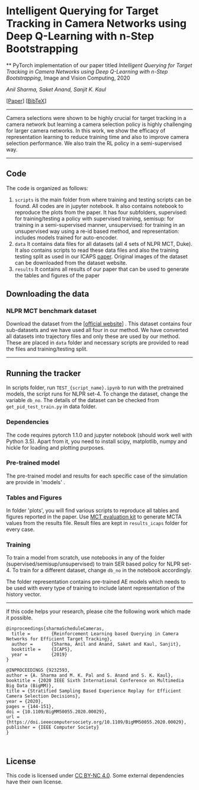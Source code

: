 
# Intelligent Querying for Target Tracking in Camera Networks using Deep Q-Learning with n-Step Bootstrapping
** PyTorch implementation of our paper titled _Intelligent Querying for Target Tracking in Camera Networks using Deep Q-Learning with n-Step Bootstrapping_, Image and Vision Computing, 2020 

_Anil Sharma, Saket Anand, Sanjit K. Kaul_

[[Paper](https://www.computer.org/csdl/)] [[BibTeX](https://www.computer.org/csdl/1o56xuliEpi/09232593)]

---
Camera selections were shown to be highly crucial for target tracking in a camera network but learning a camera selection policy is highly challenging for larger camera networks. In this work, we show the efficacy of representation learning to reduce training time and also to improve camera selection performance. We also train the RL policy in a semi-supervised way.

---

## Code

The code is organized as follows:
1. ```scripts``` is the main folder from where training and testing scripts can be found. All codes are in jupyter notebook. It also contains notebook to reproduce the plots from the paper. It has four subfolders, supervised: for training/testing a policy with supervised training, semisup: for training in a semi-supervised manner, unsupervised: for training in an unsupervised way using a re-id based method, and representation: includes models trained for auto-encoder.
2. ```data``` It contains data files for all datasets (all 4 sets of NLPR MCT, Duke). It also contains scripts to read these data files and also the training testing split as used in our ICAPS [paper](https://github.com/anilsh/scheduleQueries). Original images of the dataset can be downloaded from the dataset website. 
3. ```results``` It contains all results of our paper that can be used to generate the tables and figures of the paper

## Downloading the data

### NLPR MCT benchmark dataset

Download the dataset from the [[official website](http://mct.idealtest.org/Datasets.html)] . This dataset contains four sub-datasets and we have used all four in our method.
We have converted all datasets into trajectory files and only these are used by our method. These are placed in ```data``` folder and necessary scripts are provided to read the files and training/testing split.

---

## Running the tracker

In scripts folder, run ```TEST_{script_name}.ipynb```  to run with the pretrained models, the script runs for NLPR set-4. To change the dataset, change the variable ```db_no```. The details of the dataset can be checked from ```get_pid_test_train.py``` in data folder.  


### Dependencies

The code requires pytorch 1.1.0 and jupyter notebook (should work well with Python 3.5). Apart from it, you need to install scipy, matplotlib, numpy and hickle for loading and plotting purposes. 

### Pre-trained model

The pre-trained model and results for each specific case of the simulation are provide in 'models' . 

### Tables and Figures
In folder 'plots', you will find various scripts to reproduce all tables and figures reported in the paper. Use [MCT evaluation kit](http://mct.idealtest.org/Datasets.html) to generate MCTA values from the results file. Result files are kept in ```results_icaps``` folder for every case. 


### Training

To train a model from scratch, use notebooks in any of the folder (supervised/semisup/unsupervised)  to train SER based policy for NLPR set-4. To train for a different dataset, change ```db_no``` in the notebook accordingly. 

The folder representation contains pre-trained AE models which needs to be used with every type of training to include latent representation of the history vector.

---

If this code helps your research, please cite the following work which made it possible.

```
@inproceedings{sharmaScheduleCameras,
  title =        {Reinforcement Learning based Querying in Camera Networks for Efficient Target Tracking},
  author =       {Sharma, Anil and Anand, Saket and Kaul, Sanjit},
  booktitle =    {ICAPS},
  year =         {2019}
}

@INPROCEEDINGS {9232593,
author = {A. Sharma and M. K. Pal and S. Anand and S. K. Kaul},
booktitle = {2020 IEEE Sixth International Conference on Multimedia Big Data (BigMM)},
title = {Stratified Sampling Based Experience Replay for Efficient Camera Selection Decisions},
year = {2020},
pages = {144-151},
doi = {10.1109/BigMM50055.2020.00029},
url = {https://doi.ieeecomputersociety.org/10.1109/BigMM50055.2020.00029},
publisher = {IEEE Computer Society}
}



```

## License

This code is licensed under [CC BY-NC 4.0](https://creativecommons.org/licenses/by-nc/4.0/). Some external dependencies have their own license.

